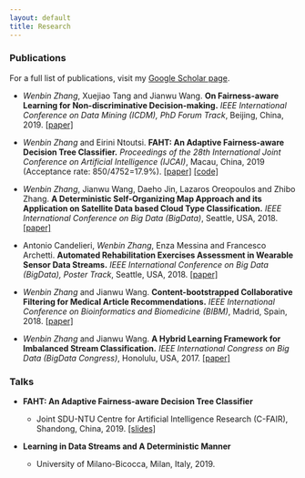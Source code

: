 ```yaml
---
layout: default
title: Research
---
```


### Publications
For a full list of publications, visit my [Google Scholar page](https://scholar.google.com/citations?hl=en&user=M802p54AAAAJ).

* *Wenbin Zhang*, Xuejiao Tang and Jianwu Wang. **On Fairness-aware Learning for Non-discriminative Decision-making.** *IEEE International Conference on Data Mining (ICDM), PhD Forum Track*, Beijing, China, 2019. [[paper]](/assets/IJCAI19.pdf)

* *Wenbin Zhang* and Eirini Ntoutsi. **FAHT: An Adaptive Fairness-aware Decision Tree Classifier.** *Proceedings of the 28th International Joint Conference on Artificial Intelligence (IJCAI)*, Macau, China, 2019 (Acceptance rate: 850/4752=17.9%). [[paper]](/assets/IJCAI19.pdf) [[code]](https://github.com/vanbanTruong/FAHT) 
 

* *Wenbin Zhang*, Jianwu Wang, Daeho Jin, Lazaros Oreopoulos and Zhibo Zhang. **A Deterministic Self-Organizing Map Approach and its Application on Satellite Data based Cloud Type Classification.** *IEEE International Conference on Big Data (BigData)*, Seattle, USA, 2018. [[paper]](/assets/BigData18.pdf)

* Antonio Candelieri, *Wenbin Zhang*, Enza Messina and Francesco Archetti. **Automated Rehabilitation Exercises Assessment in Wearable Sensor Data Streams.** *IEEE International Conference on Big Data (BigData), Poster Track*, Seattle, USA, 2018. [[paper]](/assets/BigData18P.pdf)

* *Wenbin Zhang* and Jianwu Wang. **Content-bootstrapped Collaborative Filtering for Medical Article Recommendations.** *IEEE International Conference on Bioinformatics and Biomedicine (BIBM)*, Madrid, Spain, 2018. [[paper]](/assets/BIBM18.pdf)

* *Wenbin Zhang* and Jianwu Wang. **A Hybrid Learning Framework for Imbalanced Stream Classification.** *IEEE International Congress on Big Data (BigData Congress)*, Honolulu, USA, 2017. [[paper]](/assets/BigDataCongress17.pdf)

### Talks

* **FAHT: An Adaptive Fairness-aware Decision Tree Classifier**
  * Joint SDU-NTU Centre for Artificial Intelligence Research (C-FAIR), Shandong, China, 2019. [[slides]](/assets/faht.pdf)
  
  
* **Learning in Data Streams and A Deterministic Manner**
  * University of Milano-Bicocca, Milan, Italy, 2019.




